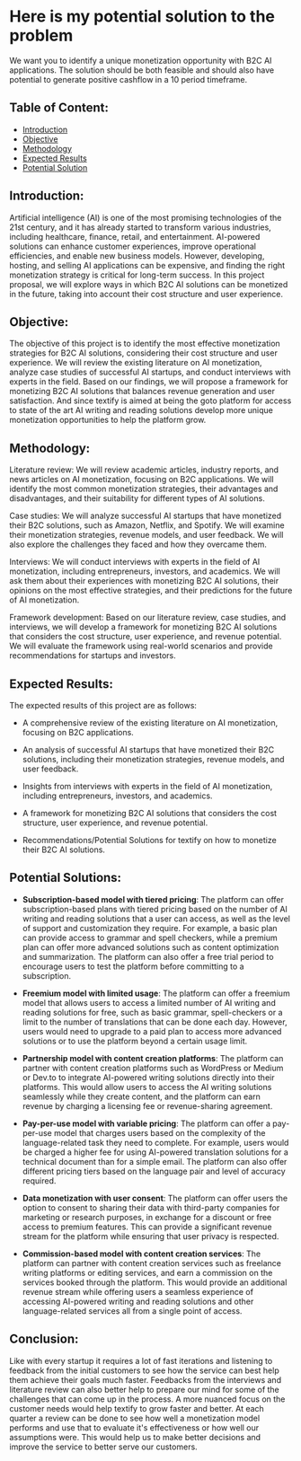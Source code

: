 # Here is my potential solution to the problem
We want you to identify a unique monetization opportunity with B2C AI applications. The solution should be both feasible and should also have potential to generate positive cashflow in a 10 period timeframe.

## Table of Content:
- [Introduction](#introduction)
- [Objective](#objective)
- [Methodology](#methodology)
- [Expected Results](#expected-results)
- [Potential Solution](#potential-solution)



## Introduction:
Artificial intelligence (AI) is one of the most promising technologies of the 21st century, and it has already started to transform various industries, including healthcare, finance, retail, and entertainment. AI-powered solutions can enhance customer experiences, improve operational efficiencies, and enable new business models. However, developing, hosting, and selling AI applications can be expensive, and finding the right monetization strategy is critical for long-term success. In this project proposal, we will explore ways in which B2C AI solutions can be monetized in the future, taking into account their cost structure and user experience.

## Objective:
The objective of this project is to identify the most effective monetization strategies for B2C AI solutions, considering their cost structure and user experience. We will review the existing literature on AI monetization, analyze case studies of successful AI startups, and conduct interviews with experts in the field. Based on our findings, we will propose a framework for monetizing B2C AI solutions that balances revenue generation and user satisfaction. And since textify is aimed at being the goto platform for access to state of the art AI writing and reading solutions develop more unique monetization opportunities to help the platform grow.

## Methodology:

Literature review: We will review academic articles, industry reports, and news articles on AI monetization, focusing on B2C applications. We will identify the most common monetization strategies, their advantages and disadvantages, and their suitability for different types of AI solutions.

Case studies: We will analyze successful AI startups that have monetized their B2C solutions, such as Amazon, Netflix, and Spotify. We will examine their monetization strategies, revenue models, and user feedback. We will also explore the challenges they faced and how they overcame them.

Interviews: We will conduct interviews with experts in the field of AI monetization, including entrepreneurs, investors, and academics. We will ask them about their experiences with monetizing B2C AI solutions, their opinions on the most effective strategies, and their predictions for the future of AI monetization.

Framework development: Based on our literature review, case studies, and interviews, we will develop a framework for monetizing B2C AI solutions that considers the cost structure, user experience, and revenue potential. We will evaluate the framework using real-world scenarios and provide recommendations for startups and investors.

## Expected Results:
The expected results of this project are as follows:

- A comprehensive review of the existing literature on AI monetization, focusing on B2C applications.

- An analysis of successful AI startups that have monetized their B2C solutions, including their monetization strategies, revenue models, and user feedback.

- Insights from interviews with experts in the field of AI monetization, including entrepreneurs, investors, and academics.

- A framework for monetizing B2C AI solutions that considers the cost structure, user experience, and revenue potential.

- Recommendations/Potential Solutions for textify on how to monetize their B2C AI solutions.






## Potential Solutions:

- **Subscription-based model with tiered pricing**: The platform can offer subscription-based plans with tiered pricing based on the number of AI writing and reading solutions that a user can access, as well as the level of support and customization they require. For example, a basic plan can provide access to grammar and spell checkers, while a premium plan can offer more advanced solutions such as content optimization and summarization. The platform can also offer a free trial period to encourage users to test the platform before committing to a subscription.

- **Freemium model with limited usage**: The platform can offer a freemium model that allows users to access a limited number of AI writing and reading solutions for free, such as basic grammar, spell-checkers or a limit to the number of translations that can be done each day. However, users would need to upgrade to a paid plan to access more advanced solutions or to use the platform beyond a certain usage limit.

- **Partnership model with content creation platforms**: The platform can partner with content creation platforms such as WordPress or Medium or Dev.to to integrate AI-powered writing solutions directly into their platforms. This would allow users to access the AI writing solutions seamlessly while they create content, and the platform can earn revenue by charging a licensing fee or revenue-sharing agreement.

- **Pay-per-use model with variable pricing**: The platform can offer a pay-per-use model that charges users based on the complexity of the language-related task they need to complete. For example, users would be charged a higher fee for using AI-powered translation solutions for a technical document than for a simple email. The platform can also offer different pricing tiers based on the language pair and level of accuracy required.

- **Data monetization with user consent**: The platform can offer users the option to consent to sharing their data with third-party companies for marketing or research purposes, in exchange for a discount or free access to premium features. This can provide a significant revenue stream for the platform while ensuring that user privacy is respected.

- **Commission-based model with content creation services**: The platform can partner with content creation services such as freelance writing platforms or editing services, and earn a commission on the services booked through the platform. This would provide an additional revenue stream while offering users a seamless experience of accessing AI-powered writing and reading solutions and other language-related services all from a single point of access.



## Conclusion:
Like with every startup it requires a lot of fast iterations and listening to feedback from the initial customers to see how the service can best help them achieve their goals much faster. Feedbacks from the interviews and literature review can also better help to prepare our mind for some of the challenges that can come up in the process. A more nuanced focus on the customer needs would help textify to grow faster and better. At each quarter a review can be done to see how well a monetization model performs and use that to evaluate it's effectiveness or how well our assumptions were. This would help us to make better decisions and improve the service to better serve our customers.